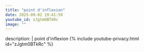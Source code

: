 ```yaml
---
title: "point d'inflexion"
date: 2025-09-02 19:41:59 
youtube_id: zJgtm0BTkRc
image: ""
---
```

description: |
  point d'inflexion
{% include youtube-privacy.html id="zJgtm0BTkRc" %}
